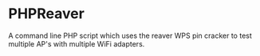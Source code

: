 # PHPReaver
A command line PHP script which uses the reaver WPS pin cracker to test multiple AP's with multiple WiFi adapters.
